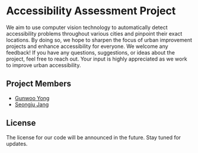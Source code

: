 # Accessibility Assessment Project

We aim to use computer vision technology to automatically detect accessibility problems throughout various cities and pinpoint their exact locations. By doing so, we hope to sharpen the focus of urban improvement projects and enhance accessibility for everyone.
We welcome any feedback! If you have any questions, suggestions, or ideas about the project, feel free to reach out. Your input is highly appreciated as we work to improve urban accessibility.

## Project Members
- [Gunwoo Yong](https://github.com/gwyong)
- [Seongju Jang](https://github.com/sjj9090)

## License
The license for our code will be announced in the future. Stay tuned for updates.
